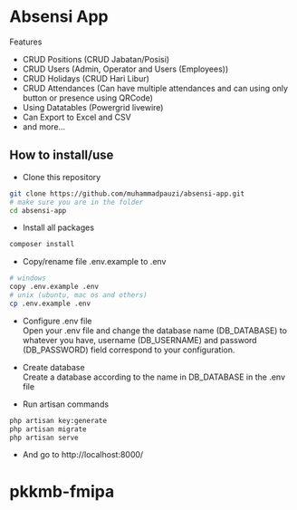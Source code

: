 # **Absensi App**

Features
- CRUD Positions (CRUD Jabatan/Posisi)
- CRUD Users (Admin, Operator and Users (Employees))
- CRUD Holidays (CRUD Hari Libur)
- CRUD Attendances (Can have multiple attendances and can using only button or presence using QRCode)
- Using Datatables (Powergrid livewire)
- Can Export to Excel and CSV
- and more...

## How to install/use

-   Clone this repository

```sh
git clone https://github.com/muhammadpauzi/absensi-app.git
# make sure you are in the folder
cd absensi-app
```

-   Install all packages

```sh
composer install
```

-   Copy/rename file .env.example to .env

```sh
# windows
copy .env.example .env
# unix (ubuntu, mac os and others)
cp .env.example .env
```

-   Configure .env file
    <br>
    Open your .env file and change the database name (DB_DATABASE) to whatever you have, username (DB_USERNAME) and password (DB_PASSWORD) field correspond to your configuration.

-   Create database
    <br>
    Create a database according to the name in DB_DATABASE in the .env file

-   Run artisan commands

```sh
php artisan key:generate
php artisan migrate
php artisan serve
```

-   And go to http://localhost:8000/
# pkkmb-fmipa

